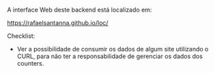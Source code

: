 A interface Web deste backend está localizado em:

https://rafaelsantanna.github.io/loc/

Checklist:

- Ver a possibilidade de consumir os dados de algum site utilizando o CURL, para não ter a responsabilidade de gerenciar os dados dos counters.
